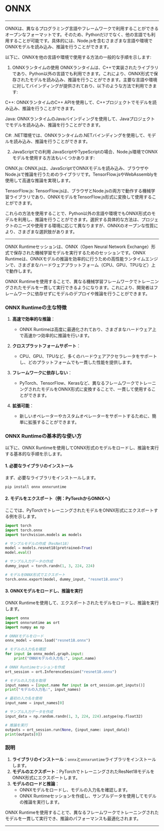 
###
# ONNX
###


---

ONNXは、異なるプログラミング言語やフレームワークで利用することができるオープンなフォーマットです。そのため、Pythonだけでなく、他の言語でも利用することが可能です。具体的には、Node.jsを含むさまざまな言語や環境でONNXモデルを読み込み、推論を行うことができます。

以下に、ONNXを他の言語や環境で使用する方法の一般的な手順を示します:

1. ONNXランタイムの使用
ONNXランタイムは、C++で実装されたライブラリであり、Python以外の言語でも利用できます。これにより、ONNX形式で保存されたモデルを読み込み、推論を行うことができます。主要な言語や環境に対してバインディングが提供されており、以下のような方法で利用できます:

C++: ONNXランタイムのC++ APIを使用して、C++プロジェクトでモデルを読み込み、推論を行うことができます。

Java: ONNXランタイムのJavaバインディングを使用して、Javaプロジェクトでモデルを読み込み、推論を行うことができます。

C#: .NET環境では、ONNXランタイムの.NETバインディングを使用して、モデルを読み込み、推論を行うことができます。

2. JavaScriptでの利用
JavaScriptやTypeScriptの場合、Node.js環境でONNXモデルを使用する方法もいくつかあります:

ONNX.js: ONNX.jsは、JavaScriptでONNXモデルを読み込み、ブラウザやNode.jsで推論を行うためのライブラリです。TensorFlow.jsやWebAssemblyを使用して高速な推論を実現します。

TensorFlow.js: TensorFlow.jsは、ブラウザとNode.jsの両方で動作する機械学習ライブラリであり、ONNXモデルをTensorFlow.js形式に変換して使用することができます。

これらの方法を使用することで、Python以外の言語や環境でもONNX形式のモデルを利用し、推論を行うことができます。選択する具体的な方法は、プロジェクトのニーズや使用する環境に応じて異なりますが、ONNXのオープンな性質により、さまざまな選択肢があります。

---

ONNX Runtimeセッションは、ONNX（Open Neural Network Exchange）形式で保存された機械学習モデルを実行するためのセッションです。ONNX Runtimeは、ONNXモデルの推論を効率的に行うための高性能ランタイムエンジンで、さまざまなハードウェアプラットフォーム（CPU、GPU、TPUなど）上で動作します。

ONNX Runtimeを使用することで、異なる機械学習フレームワークでトレーニングされたモデルを一貫して実行できるようになります。これにより、開発者はフレームワークに依存せずにモデルのデプロイや推論を行うことができます。

### ONNX Runtimeの主な特徴

1. **高速で効率的な推論**：
   - ONNX Runtimeは高度に最適化されており、さまざまなハードウェア上で高速かつ効率的に推論を行います。

2. **クロスプラットフォームサポート**：
   - CPU、GPU、TPUなど、多くのハードウェアアクセラレータをサポートし、どのプラットフォームでも一貫した性能を提供します。

3. **フレームワークに依存しない**：
   - PyTorch、TensorFlow、Kerasなど、異なるフレームワークでトレーニングされたモデルをONNX形式に変換することで、一貫して使用することができます。

4. **拡張可能**：
   - 新しいオペレーターやカスタムオペレーターをサポートするために、簡単に拡張することができます。

### ONNX Runtimeの基本的な使い方

以下に、ONNX Runtimeを使用してONNX形式のモデルをロードし、推論を実行する基本的な手順を示します。

#### 1. 必要なライブラリのインストール

まず、必要なライブラリをインストールします。

```sh
pip install onnx onnxruntime
```

#### 2. モデルをエクスポート（例：PyTorchからONNXへ）

ここでは、PyTorchでトレーニングされたモデルをONNX形式にエクスポートする例を示します。

```python
import torch
import torch.onnx
import torchvision.models as models

# サンプルモデルの作成（ResNet18）
model = models.resnet18(pretrained=True)
model.eval()

# サンプル入力データの作成
dummy_input = torch.randn(1, 3, 224, 224)

# モデルをONNX形式でエクスポート
torch.onnx.export(model, dummy_input, "resnet18.onnx")
```

#### 3. ONNXモデルをロードし、推論を実行

ONNX Runtimeを使用して、エクスポートされたモデルをロードし、推論を実行します。

```python
import onnx
import onnxruntime as ort
import numpy as np

# ONNXモデルをロード
onnx_model = onnx.load("resnet18.onnx")

# モデルの入力名を確認
for input in onnx_model.graph.input:
    print("ONNXモデルの入力名:", input.name)

# ONNX Runtimeセッションを作成
ort_session = ort.InferenceSession("resnet18.onnx")

# モデルの入力名を取得
input_names = [input.name for input in ort_session.get_inputs()]
print("モデルの入力名:", input_names)

# 最初の入力名を使用
input_name = input_names[0]

# サンプル入力データを作成
input_data = np.random.randn(1, 3, 224, 224).astype(np.float32)

# 推論を実行
outputs = ort_session.run(None, {input_name: input_data})
print(outputs[0])
```

### 説明

1. **ライブラリのインストール**：`onnx`と`onnxruntime`ライブラリをインストールします。
2. **モデルのエクスポート**：PyTorchでトレーニングされたResNet18モデルをONNX形式にエクスポートします。
3. **モデルのロードと推論**：
   - ONNXモデルをロードし、モデルの入力名を確認します。
   - ONNX Runtimeセッションを作成し、サンプルデータを使用してモデルの推論を実行します。

ONNX Runtimeを使用することで、異なるフレームワークでトレーニングされたモデルを一貫して実行でき、推論のパフォーマンスも最適化されます。

---
